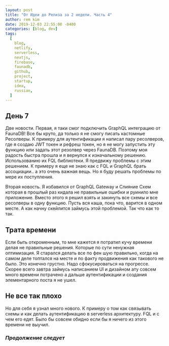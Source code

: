 ```yaml
---
layout: post
title: "От Идеи до Релиза за 2 недели. Часть 4"
author: rem kim
date: 2019-12-03 22:55:00 -0400
categories: [blog, dev]
tags:
  [
    blog,
    netlify,
    serverless,
    nextjs,
    firebase,
    faunadb,
    github,
    project,
    startup,
    idea,
    russian,
  ]
---
```


## День 7

Две новости. Первая, я таки смог подключить GraphQL интеграцию от FaunaDB! Все бы круто, да только я не смогу писать кастомные Ресолверы. К примеру для аутентификации я написал пару ресолверов, где я создаю JWT токен и рефреш токен, но я не могу запустить эту функцию или задать этот резолвер через FaunaDB. Поэтому моя радость быстра прошла и я вернулся к изначальному решению. Использованию их FQL библиотеки. Я предвижу проблемы с этим решением. К примеру я еще не знаю как с FQL и GraphQL брать ассоциации.. а это очень важная вещь. Но я буду решать проблемы по мере их поступления.

Вторая новость. Я избавился от GraphQL Gateway и Слияние Схем которая в прошлый раз кидала не правильные ошибки и руинило мне приложение. Вместо этого я решил взять и закинуть все схемы и все ресолверы в одну функцию. Пусть вся каша, пока что, варится в одном месте. А как начну скейлится займусь этой проблемой. Так что как то так.

## Трата времени

Если быть откроменным, то мне кажется я потратил кучу времени делая не правильные решения. Которые по сути ненужная оптимизация. Я старался делать все по фен шую правильно, когда на самом деле топтался на месте и по факту продвижения как такового не было. Это конечно грустно. Надо сфокусироваться на прогрессе. Скорее всего завтра займусь написанием UI и дизайном ату совсем много времени потрачено а дальше аутентификации и создания элементарного поста я не ушел.

## Не все так плохо

Но для себя я узнал много нового. К примеру о том как связывать схемы и как делать аутентификацию в serverless архитектуру. FQL и с чем его едят. Было бы совсем обидно если бы я ничего из этого времени не выучил.

### _Продолжение следует_
